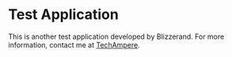 # Test Application

This is another test application developed by Blizzerand. For more information, contact me at [TechAmpere](http://techampere.com/).
